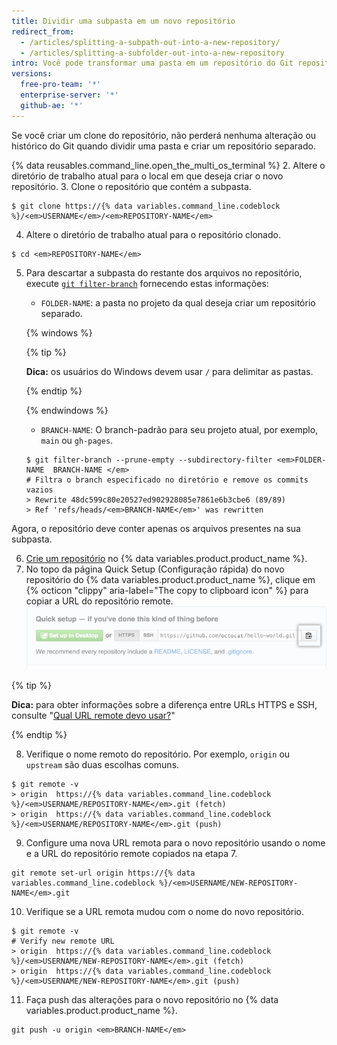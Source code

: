 ```yaml
---
title: Dividir uma subpasta em um novo repositório
redirect_from:
  - /articles/splitting-a-subpath-out-into-a-new-repository/
  - /articles/splitting-a-subfolder-out-into-a-new-repository
intro: Você pode transformar uma pasta em um repositório do Git repository em um novo repositório.
versions:
  free-pro-team: '*'
  enterprise-server: '*'
  github-ae: '*'
---
```


Se você criar um clone do repositório, não perderá nenhuma alteração ou histórico do Git quando dividir uma pasta e criar um repositório separado.

{% data reusables.command_line.open_the_multi_os_terminal %}
2. Altere o diretório de trabalho atual para o local em que deseja criar o novo repositório.
3. Clone o repositório que contém a subpasta.
  ```shell
  $ git clone https://{% data variables.command_line.codeblock %}/<em>USERNAME</em>/<em>REPOSITORY-NAME</em>
  ```
4. Altere o diretório de trabalho atual para o repositório clonado.
  ```shell
  $ cd <em>REPOSITORY-NAME</em>
  ```
5. Para descartar a subpasta do restante dos arquivos no repositório, execute [`git filter-branch`](https://git-scm.com/docs/git-filter-branch) fornecendo estas informações:
    - `FOLDER-NAME`: a pasta no projeto da qual deseja criar um repositório separado.

    {% windows %}

      {% tip %}

      **Dica:** os usuários do Windows devem usar `/` para delimitar as pastas.

      {% endtip %}

    {% endwindows %}
    - `BRANCH-NAME`: O branch-padrão para seu projeto atual, por exemplo, `main` ou `gh-pages`.
    ```shell
    $ git filter-branch --prune-empty --subdirectory-filter <em>FOLDER-NAME  BRANCH-NAME </em>
    # Filtra o branch especificado no diretório e remove os commits vazios
    > Rewrite 48dc599c80e20527ed902928085e7861e6b3cbe6 (89/89)
    > Ref 'refs/heads/<em>BRANCH-NAME</em>' was rewritten
    ```
  Agora, o repositório deve conter apenas os arquivos presentes na sua subpasta.

6. [Crie um repositório](/articles/creating-a-new-repository/) no {% data variables.product.product_name %}.
7. No topo da página Quick Setup (Configuração rápida) do novo repositório do {% data variables.product.product_name %}, clique em {% octicon "clippy" aria-label="The copy to clipboard icon" %} para copiar a URL do repositório remote. ![Campo Copy remote repository URL (Copiar URL do repositório remote)](/assets/images/help/repository/copy-remote-repository-url-quick-setup.png)

  {% tip %}

  **Dica:** para obter informações sobre a diferença entre URLs HTTPS e SSH, consulte "[Qual URL remote devo usar?](/articles/which-remote-url-should-i-use)"

  {% endtip %}

8. Verifique o nome remoto do repositório. Por exemplo, `origin` ou `upstream` são duas escolhas comuns.
  ```shell
  $ git remote -v
  > origin  https://{% data variables.command_line.codeblock %}/<em>USERNAME/REPOSITORY-NAME</em>.git (fetch)
  > origin  https://{% data variables.command_line.codeblock %}/<em>USERNAME/REPOSITORY-NAME</em>.git (push)
  ```

9. Configure uma nova URL remota para o novo repositório usando o nome e a URL do repositório remote copiados na etapa 7.
  ```shell
  git remote set-url origin https://{% data variables.command_line.codeblock %}/<em>USERNAME/NEW-REPOSITORY-NAME</em>.git
  ```
10. Verifique se a URL remota mudou com o nome do novo repositório.
  ```shell
  $ git remote -v
  # Verify new remote URL
  > origin  https://{% data variables.command_line.codeblock %}/<em>USERNAME/NEW-REPOSITORY-NAME</em>.git (fetch)
  > origin  https://{% data variables.command_line.codeblock %}/<em>USERNAME/NEW-REPOSITORY-NAME</em>.git (push)
  ```
11. Faça push das alterações para o novo repositório no {% data variables.product.product_name %}.
  ```shell
  git push -u origin <em>BRANCH-NAME</em>
  ```
